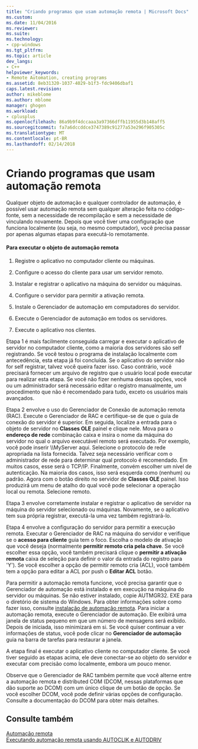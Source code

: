 ```yaml
---
title: "Criando programas que usam automação remota | Microsoft Docs"
ms.custom: 
ms.date: 11/04/2016
ms.reviewer: 
ms.suite: 
ms.technology:
- cpp-windows
ms.tgt_pltfrm: 
ms.topic: article
dev_langs:
- C++
helpviewer_keywords:
- Remote Automation, creating programs
ms.assetid: 8eb31320-1037-4029-b1f3-fdc9406dbaf1
caps.latest.revision: 
author: mikeblome
ms.author: mblome
manager: ghogen
ms.workload:
- cplusplus
ms.openlocfilehash: 86a9b9f4dccaaa3a97366dffb11955d3b148aff5
ms.sourcegitcommit: fa7a6dccddce3747389c91277a53e296f905305c
ms.translationtype: MT
ms.contentlocale: pt-BR
ms.lasthandoff: 02/14/2018
---
```

# <a name="creating-programs-that-use-remote-automation"></a>Criando programas que usam automação remota
Qualquer objeto de automação e qualquer controlador de automação, é possível usar automação remota sem qualquer alteração feita no código-fonte, sem a necessidade de recompilação e sem a necessidade de vinculando novamente. Depois que você tiver uma configuração que funciona localmente (ou seja, no mesmo computador), você precisa passar por apenas algumas etapas para executá-lo remotamente.  
  
#### <a name="to-execute-the-remote-automation-object"></a>Para executar o objeto de automação remota  
  
1.  Registre o aplicativo no computador cliente ou máquinas.  
  
2.  Configure o acesso do cliente para usar um servidor remoto.  
  
3.  Instalar e registrar o aplicativo na máquina do servidor ou máquinas.  
  
4.  Configure o servidor para permitir a ativação remota.  
  
5.  Instale o Gerenciador de automação em computadores do servidor.  
  
6.  Execute o Gerenciador de automação em todos os servidores.  
  
7.  Execute o aplicativo nos clientes.  
  
 Etapa 1 é mais facilmente conseguida carregar e executar o aplicativo de servidor no computador cliente, como a maioria dos servidores são self registrando. Se você testou o programa de instalação localmente com antecedência, esta etapa já foi concluída. Se o aplicativo do servidor não for self registrar, talvez você queira fazer isso. Caso contrário, você precisará fornecer um arquivo de registro que o usuário local pode executar para realizar esta etapa. Se você não fizer nenhuma dessas opções, você ou um administrador será necessário editar o registro manualmente, um procedimento que não é recomendado para tudo, exceto os usuários mais avançados.  
  
 Etapa 2 envolve o uso do Gerenciador de Conexão de automação remota (RAC). Execute o Gerenciador de RAC e certifique-se de que o guia de conexão do servidor é superior. Em seguida, localize a entrada para o objeto de servidor no **Classes OLE** painel e clique nele. Mova para o **endereço de rede** combinação caixa e insira o nome da máquina do servidor no qual o arquivo executável remoto será executado. Por exemplo, você pode inserir \\\MyServer aqui. Selecione o protocolo de rede apropriada na lista fornecida. Talvez seja necessário verificar com o administrador de rede para determinar qual protocolo é recomendado. Em muitos casos, esse será o TCP/IP. Finalmente, convém escolher um nível de autenticação. Na maioria dos casos, isso será esquerda como (nenhum) ou padrão. Agora com o botão direito no servidor de **Classes OLE** painel. Isso produzirá um menu de atalho do qual você pode selecionar a operação local ou remota. Selecione remoto.  
  
 Etapa 3 envolve corretamente instalar e registrar o aplicativo de servidor na máquina do servidor selecionado ou máquinas. Novamente, se o aplicativo tem sua própria registrar, executá-la uma vez também registrará-lo.  
  
 Etapa 4 envolve a configuração do servidor para permitir a execução remota. Executar o Gerenciador de RAC na máquina do servidor e verifique se o **acesso para cliente** guia tem o foco. Escolha o modelo de ativação que você deseja (normalmente **permitir remoto cria pela chave**. Se você escolher essa opção, você também precisará clique o **permitir a ativação remota** caixa de seleção para definir o valor da entrada do registro para 'Y'). Se você escolher a opção de permitir remoto cria (ACL), você também tem a opção para editar a ACL por push o **Editar ACL** botão.  
  
 Para permitir a automação remota funcione, você precisa garantir que o Gerenciador de automação está instalado e em execução na máquina do servidor ou máquinas. Se não estiver instalado, copie AUTMGR32. EXE para o diretório de sistema do Windows. Para obter informações sobre como fazer isso, consulte [instalação de automação remota](../mfc/remote-automation-installation.md). Para iniciar a automação remota, execute o Gerenciador de automação. Ele exibirá uma janela de status pequeno em que um número de mensagens será exibido. Depois de iniciada, isso minimizará em si. Se você quiser continuar a ver informações de status, você pode clicar no **Gerenciador de automação** guia na barra de tarefas para restaurar a janela.  
  
 A etapa final é executar o aplicativo cliente no computador cliente. Se você tiver seguido as etapas acima, ele deve conectar-se ao objeto do servidor e executar com precisão como localmente, embora um pouco menor.  
  
 Observe que o Gerenciador de RAC também permite que você alterne entre a automação remota e distributed COM (DCOM, nessas plataformas que dão suporte ao DCOM) com um único clique de um botão de opção. Se você escolher DCOM, você pode definir várias opções de configuração. Consulte a documentação do DCOM para obter mais detalhes.  
  
## <a name="see-also"></a>Consulte também  
 [Automação remota](../mfc/remote-automation.md)   
 [Executando automação remota usando AUTOCLIK e AUTODRIV](../mfc/running-remote-automation-using-autoclik-and-autodriv.md)

